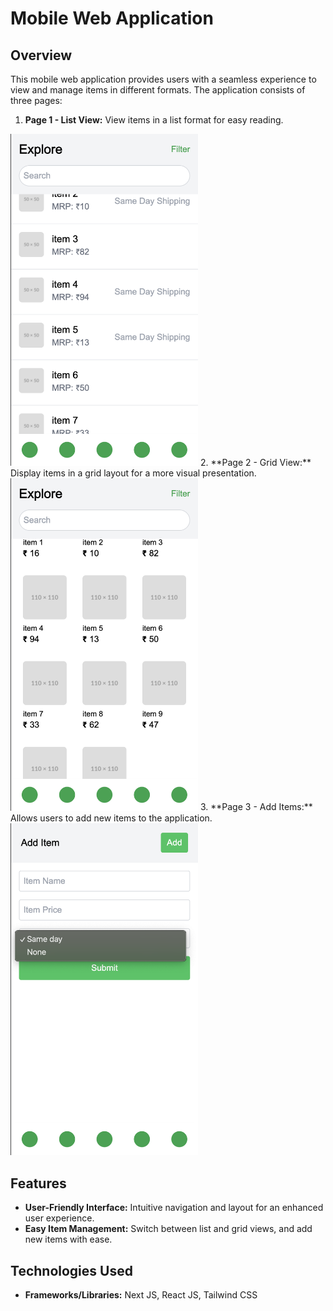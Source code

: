 # Mobile Web Application

## Overview

This mobile web application provides users with a seamless experience to view and manage items in different formats. The application consists of three pages:

1. **Page 1 - List View:** View items in a list format for easy reading.
<img src="/images/page-1.png" alt="Page 1 - List View" width="300"/>
2. **Page 2 - Grid View:** Display items in a grid layout for a more visual presentation.
<img src="/images/page-2.png" alt="Page 2 - Grid View" width="300"/>
3. **Page 3 - Add Items:** Allows users to add new items to the application.
<img src="/images/page-3.png" alt="Page 1 - Add items" width="300"/>

## Features
- **User-Friendly Interface:** Intuitive navigation and layout for an enhanced user experience.
- **Easy Item Management:** Switch between list and grid views, and add new items with ease.

## Technologies Used

- **Frameworks/Libraries:** Next JS, React JS, Tailwind CSS
